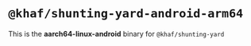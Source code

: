 # `@khaf/shunting-yard-android-arm64`

This is the **aarch64-linux-android** binary for `@khaf/shunting-yard`
